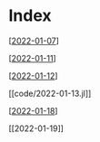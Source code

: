 # Index


[[2022-01-07]]

[[2022-01-11]]

[[2022-01-12]]

[[code/2022-01-13.jl]]

[[2022-01-18]]

[[2022-01-19]]

[//begin]: # "Autogenerated link references for markdown compatibility"
[2022-01-07]: 2022-01-07 "2022-01-07"
[2022-01-11]: 2022-01-11 "2022-01-11"
[2022-01-12]: 2022-01-12 "2022-01-12"
[2022-01-18]: 2022-01-18 "Tuesday, January 18, 2022"
[//end]: # "Autogenerated link references"
